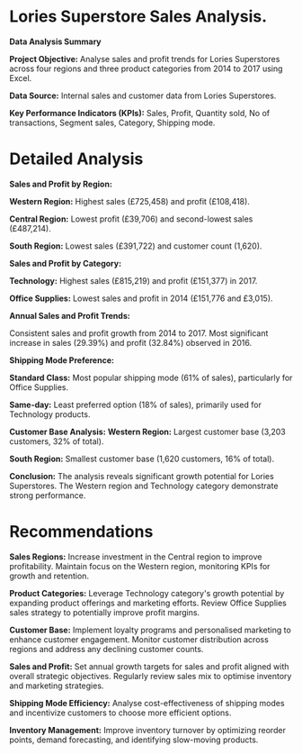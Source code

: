 # Lories Superstore Sales Analysis.

**Data Analysis Summary**

**Project Objective:** Analyse sales and profit trends for Lories Superstores across four regions and three product categories from 2014 to 2017 using Excel.

**Data Source:** Internal sales and customer data from Lories Superstores.  

**Key Performance Indicators (KPIs):** Sales, Profit, Quantity sold, No of transactions, Segment sales, Category, Shipping mode.

# Detailed Analysis

**Sales and Profit by Region:**  

**Western Region:** Highest sales (£725,458) and profit (£108,418).  

**Central Region:** Lowest profit (£39,706) and second-lowest sales (£487,214).  

**South Region:** Lowest sales (£391,722) and customer count (1,620).

**Sales and Profit by Category:**

**Technology:** Highest sales (£815,219) and profit (£151,377) in 2017.  

**Office Supplies:** Lowest sales and profit in 2014 (£151,776 and £3,015).

**Annual Sales and Profit Trends:**

Consistent sales and profit growth from 2014 to 2017. Most significant increase in sales (29.39%) and profit (32.84%) observed in 2016.

**Shipping Mode Preference:**    

**Standard Class:** Most popular shipping mode (61% of sales), particularly for Office Supplies.     

**Same-day:** Least preferred option (18% of sales), primarily used for Technology products.

**Customer Base Analysis:**
**Western Region:** Largest customer base (3,203 customers, 32% of total).  

**South Region:** Smallest customer base (1,620 customers, 16% of total).

**Conclusion:**
The analysis reveals significant growth potential for Lories Superstores. The Western region and Technology category demonstrate strong performance.

# Recommendations
**Sales Regions:**
Increase investment in the Central region to improve profitability.
Maintain focus on the Western region, monitoring KPIs for growth and retention.

**Product Categories:**
Leverage Technology category's growth potential by expanding product offerings and marketing efforts.
Review Office Supplies sales strategy to potentially improve profit margins.

**Customer Base:**
Implement loyalty programs and personalised marketing to enhance customer engagement.
Monitor customer distribution across regions and address any declining customer counts.

**Sales and Profit:**
Set annual growth targets for sales and profit aligned with overall strategic objectives.
Regularly review sales mix to optimise inventory and marketing strategies.

**Shipping Mode Efficiency:**
Analyse cost-effectiveness of shipping modes and incentivize customers to choose more efficient options.

**Inventory Management:**
Improve inventory turnover by optimizing reorder points, demand forecasting, and identifying slow-moving products.
